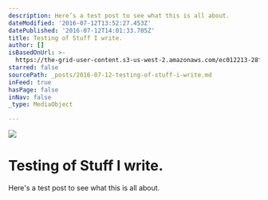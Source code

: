 ```yaml
---
description: Here’s a test post to see what this is all about.
dateModified: '2016-07-12T13:52:27.453Z'
datePublished: '2016-07-12T14:01:33.705Z'
title: Testing of Stuff I write.
author: []
isBasedOnUrl: >-
  https://the-grid-user-content.s3-us-west-2.amazonaws.com/ec012213-28fe-4191-b50f-b9db042260d5.jpg
starred: false
sourcePath: _posts/2016-07-12-testing-of-stuff-i-write.md
inFeed: true
hasPage: false
inNav: false
_type: MediaObject

---
```

![](https://the-grid-user-content.s3-us-west-2.amazonaws.com/ec012213-28fe-4191-b50f-b9db042260d5.jpg)

# Testing of Stuff I write.

Here's a test post to see what this is all about.